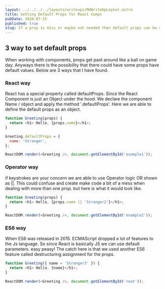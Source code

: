 ```yaml
---
layout: ../../../../layouts/writeups/MdWriteUpLayout.astro
title: Setting Default Props for React Comps
pubDate: 2020-07-15
published: true
slug: If a prop is miss or maybe not needed then default props can be created
---
```


## 3 way to set default props

When working with components, props get past around like a ball on game day. Anyways there is the possibility that there could have some props have default values. Below are 3 ways that I have found.

### React way

React has a special property called defaultProps. Since the React Component is just an Object under the hood. We declare the component Name / object and apply the method '.defaultProps'. Here we are able to define the default props as an object.

```js
function Greeting(props) {
  return <h1> Hello, {props.name}</h1>;
}

Greeting.defaultProps = {
  name: 'Stranger',
};

ReactDOM.render(<Greeting />, document.getElementById('example1'));
```

### Operator way

if keystrokes are your concern we are able to use Operator logic OR shown as ||. This could confuse and create make code a bit of a mess when dealing with more than one prop. but here is what it would look like.

```js
function Greeting(props) {
  return <h1> Hello, {props.name || 'Stranger2'}</h1>;
}

ReactDOM.render(<Greeting />, document.getElementById('example2'));
```

### ES6 way

When ES6 was released in 2015. ECMAScript dropped a lot of features to the Js language. So since React is basically JS we can use default parameters. easy peasy! The catch here is that we used another ES6 feature called destructuring assignment for the props.

```js
function Greeting({ name = 'Stranger3' }) {
  return <h1> Hello, {name}</h1>;
}

ReactDOM.render(<Greeting />, document.getElementById('root'));
```
